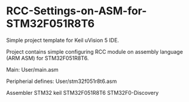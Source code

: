 # RCC-Settings-on-ASM-for-STM32F051R8T6

Simple project template for Keil uVision 5 IDE.

Project contains simple configuring RCC module on assembly language (ARM ASM) for STM32F051R8T6.

Main: User/main.asm

Peripherial defines: User/stm32f051r8t6.asm

Assembler STM32 keil STM32F051R8T6 STM32F0-Discovery
